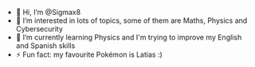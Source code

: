 - 👋 Hi, I’m @Sigmax8
- 👀 I’m interested in lots of topics, some of them are Maths, Physics and Cybersecurity
- 🌱 I’m currently learning Physics and I'm trying to improve my English and Spanish skills
- ⚡ Fun fact: my favourite Pokémon is Latias :)
